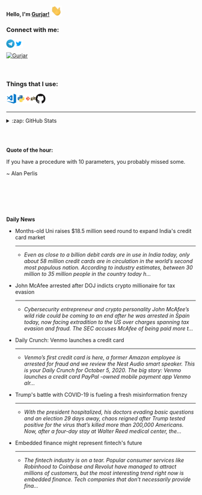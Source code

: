#### Hello, I'm [Gurjar!](https://GurjarKing.github.io) <img src="https://raw.githubusercontent.com/ABSphreak/ABSphreak/master/gifs/Hi.gif" width="30px"></h2>


### Connect with me:

[<img align="left" alt="Gurjar | Telegram" width="22px" src="https://raw.githubusercontent.com/github/explore/80688e429a7d4ef2fca1e82350fe8e3517d3494d/topics/telegram/telegram.png" />][Telegram]
[<img align="left" alt="Gurjar | Twitter" width="22px" src="https://raw.githubusercontent.com/github/explore/80688e429a7d4ef2fca1e82350fe8e3517d3494d/topics/twitter/twitter.png" />][Twitter]
<br >
<br >
<a href="https://github.com/GurjarKing"><img src="https://komarev.com/ghpvc/?username=GurjarKing" alt="Gurjar" /></a> <br />
<br />
<br />
<!-- <br >

![](https://visitor-badge.glitch.me/badge?page_id=GurjarKing)

<br /> -->

### Things that I use:

[<img align="left" alt="Visual Studio Code" width="26px" src="https://raw.githubusercontent.com/github/explore/80688e429a7d4ef2fca1e82350fe8e3517d3494d/topics/visual-studio-code/visual-studio-code.png" />][VSCode]
[<img align="left" alt="Python" width="26px" src="https://raw.githubusercontent.com/github/explore/80688e429a7d4ef2fca1e82350fe8e3517d3494d/topics/python/python.png" />][Python]
[<img align="left" alt="Git" width="26px" src="https://raw.githubusercontent.com/github/explore/80688e429a7d4ef2fca1e82350fe8e3517d3494d/topics/git/git.png" />][Git]
[<img align="left" alt="GitHub" width="26px" src="https://raw.githubusercontent.com/github/explore/78df643247d429f6cc873026c0622819ad797942/topics/github/github.png" />][Github]

<br />
<br />

---
<details>
  <summary>:zap: GitHub Stats</summary>

<img align="left" alt="Gurjar's Github Stats" src="https://github-readme-stats.vercel.app/api?username=GurjarKing&show_icons=true&hide_border=true&count_private=true&include_all_commit=true&theme=algolia" />

</details>

<!-- ### 🔔 My latest tweet
<a href="https://twitter.com/Gurjar_King43" target="_blank">
	<img src="https://github.com/GurjarKing/GurjarKing/raw/master/tweet.png" width="70%" align="center" alt="Click to view on Twitter" title="My latest tweet, as an image"/>
</a> -->
<br>

<pre>

</pre>

**Quote of the hour:**

If you have a procedure with 10 parameters, you probably missed some.

~ Alan Perlis
<pre>

</pre>
<br>
<pre>


</pre>
<strong>Daily News</strong>
  
  - Months-old Uni raises $18.5 million seed round to expand India's credit card market
     <hr/>
     
      - *Even as close to a billion debit cards are in use in India today, only about 58 million credit cards are in circulation in the world’s second most populous nation. According to industry estimates, between 30 million to 35 million people in the country today h…*
     
  - John McAfee arrested after DOJ indicts crypto millionaire for tax evasion
      <hr/>
      
      - *Cybersecurity entrepreneur and crypto personality John McAfee’s wild ride could be coming to an end after he was arrested in Spain today, now facing extradition to the US over charges spanning tax evasion and fraud. The SEC accuses McAfee of being paid more t…*
      
  - Daily Crunch: Venmo launches a credit card
      <hr/>
      
      - *Venmo’s first credit card is here, a former Amazon employee is arrested for fraud and we review the Nest Audio smart speaker. This is your Daily Crunch for October 5, 2020. The big story: Venmo launches a credit card PayPal -owned mobile payment app Venmo alr…*
      
  - Trump's battle with COVID-19 is fueling a fresh misinformation frenzy
      <hr/>
      
      - *With the president hospitalized, his doctors evading basic questions and an election 29 days away, chaos reigned after Trump tested positive for the virus that’s killed more than 200,000 Americans. Now, after a four-day stay at Walter Reed medical center, the…*
       
  - Embedded finance might represent fintech's future
      <hr/>
       
       - *The fintech industry is on a tear. Popular consumer services like Robinhood to Coinbase and Revolut have managed to attract millions of customers, but the most interesting trend right now is embedded finance. Tech companies that don’t necessarily provide fina…*
      

<br />

[VSCode]: https://code.visualstudio.com/
[Python]: https://www.python.org/
[Git]: https://git-scm.com/
[Github]: https://github.com/
[Telegram]: https://t.me/Gurjar_King/
[Twitter]: https://twitter.com/Gurjar_King43/
